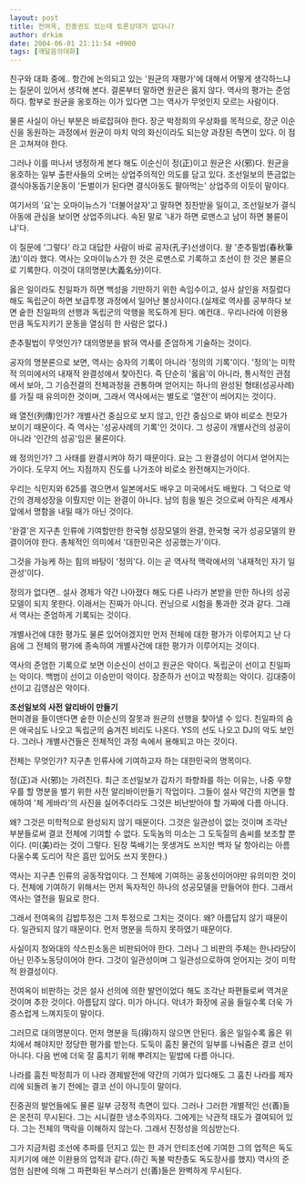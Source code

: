 ```yaml
---
layout: post
title: 전여옥, 진중권도 있는데 토론상대가 없다니?
author: drkim
date: 2004-06-01 21:11:54 +0900
tags: [깨달음의대화]
---
```

친구와 대화 중에.. 항간에 논의되고 있는 '원균의 재평가'에 대해서 어떻게 생각하느냐는 질문이 있어서 생각해 본다. 결론부터 말하면 원균은 옳지 않다. 역사의 평가는 준엄하다. 함부로 원균을 옹호하는 이가 있다면 그는 역사가 무엇인지 모르는 사람이다.    
  
물론 사실이 아닌 부분은 바로잡혀야 한다. 장군 박정희의 우상화를 목적으로, 장군 이순신을 동원하는 과정에서 원균이 마치 악의 화신이라도 되는양 과장된 측면이 있다. 이 점은 고쳐져야 한다.    
  
그러나 이를 떠나서 냉정하게 본다 해도 이순신이 정(正)이고 원균은 사(邪)다. 원균을 옹호하는 일부 출판사들의 오버는 상업주의적인 의도를 담고 있다. 조선일보의 뜬금없는 결식아동돕기운동이 '돈벌이가 된다면 결식아동도 팔아먹는' 상업주의 이듯이 말이다.    
  
여기서의 '요'는 오마이뉴스가 '더불어살자'고 말하면 칭찬받을 일이고, 조선일보가 결식아동에 관심을 보이면 상업주의냐다. 속된 말로 '내가 하면 로맨스고 남이 하면 불륜이냐'다.    
  
이 질문에 '그렇다' 라고 대답한 사람이 바로 공자(孔子)선생이다. 왈 '춘추필법(春秋筆法)'이라 했다. 역사는 오마이뉴스가 한 것은 로맨스로 기록하고 조선이 한 것은 불륜으로 기록한다. 이것이 대의명분(大義名分)이다.    
  
옳은 일이라도 친일파가 하면 백성을 기만하기 위한 속임수이고, 설사 살인을 저질렀다 해도 독립군이 하면 보급투쟁 과정에서 일어난 불상사이다.(실제로 역사를 공부하다 보면 숱한 친일파의 선행과 독립군의 악행을 목도하게 된다. 예컨대.. 우리나라에 이완용 만큼 독도지키기 운동을 열심히 한 사람은 없다.)    
  
춘추필법이 무엇인가? 대의명분을 밝혀 역사를 준엄하게 기술하는 것이다. 
  
  
공자의 명분론으로 보면, 역사는 승자의 기록이 아니라 '정의의 기록'이다. '정의'는 미학적 의미에서의 내재적 완결성에서 찾아진다. 즉 단순히 '옳음'이 아니라, 통시적인 관점에서 보아, 그 기승전결의 전체과정을 관통하며 얻어지는 하나의 완성된 형태(성공사례)를 가질 때 유의미한 것이며, 그래서 역사에서는 별도로 '열전'이 씌어지는 것이다.    
  
왜 열전(列傳)인가? 개별사건 중심으로 보지 않고, 인간 중심으로 봐야 비로소 전모가 보이기 때문이다. 즉 역사는 '성공사례의 기록'인 것이다. 그 성공이 개별사건의 성공이 아니라 '인간의 성공'임은 물론이다.    
  
왜 정의인가? 그 사태를 완결시켜야 하기 때문이다. 요는 그 완결성이 어디서 얻어지는가이다. 도무지 어느 지점까지 진도를 나가조야 비로소 완전해지는가이다. 
  
  
우리는 식민지와 625를 겪으면서 일본에서도 배우고 미국에서도 배웠다. 그 덕으로 약간의 경제성장을 이뤘지만 이는 완결이 아니다. 남의 힘을 빌은 것으로써 아직은 세계사 앞에서 명함을 내밀 때가 아닌 것이다.    
  
'완결'은 지구촌 인류에 기여할만한 한국형 성장모델의 완결, 한국형 국가 성공모델의 완결이어야 한다. 총체적인 의미에서 '대한민국은 성공했는가'이다.    
  
그것을 가능케 하는 힘의 바탕이 '정의'다. 이는 곧 역사적 맥락에서의 '내재적인 자기 일관성'이다.    
  
정의가 없다면.. 설사 경제가 약간 나아졌다 해도 다른 나라가 본받을 만한 하나의 성공모델이 되지 못한다. 이래서는 진짜가 아니다. 컨닝으로 시험을 통과한 것과 같다. 그래서 역사는 준엄하게 기록되는 것이다. 
  
  
개별사건에 대한 평가도 물론 있어야겠지만 먼저 전체에 대한 평가가 이루어지고 난 다음에 그 전체의 평가에 종속하여 개별사건에 대한 평가가 이루어지는 것이다.    
  
역사의 준엄한 기록으로 보면 이순신이 선이고 원균은 악이다. 독립군이 선이고 친일파는 악이다. 백범이 선이고 이승만이 악이다. 장준하가 선이고 박정희는 악이다. 김대중이 선이고 김영삼은 악이다.    
  
**조선일보의 사전 알리바이 만들기**  
현미경을 들이댄다면 숱한 이순신의 잘못과 원균의 선행을 찾아낼 수 있다. 친일파의 숨은 애국심도 나오고 독립군의 숨겨진 비리도 나온다. YS의 선도 나오고 DJ의 악도 보인다. 그러나 개별사건들은 전체적인 과정 속에서 용해되고 마는 것이다.    
  
전체는 무엇인가? 지구촌 인류사에 기여하고자 하는 대한민국의 명목이다.    
  
정(正)과 사(邪)는 가려진다. 최근 조선일보가 갑자기 좌향좌를 하는 이유는, 나중 우향우를 할 명분을 벌기 위한 사전 알리바이만들기 작업이다. 그들이 설사 약간의 지면을 할애하여 '체 게바라'의 사진을 실어주더라도 그것은 비난받아야 할 가짜에 다름 아니다.    
  
왜? 그것은 미학적으로 완성되지 않기 때문이다. 그것은 일관성이 없는 것이며 조각난 부분들로써 결코 전체에 기여할 수 없다. 도둑놈의 미소는 그 도둑질의 솜씨를 보조할 뿐이다. (미(美)라는 것이 그렇다. 된장 뚝배기는 못생겨도 쓰지만 백자 달 항아리는 아름다울수록 도리어 작은 흠만 있어도 쓰지 못한다.)    
  
역사는 지구촌 인류의 공동작업이다. 그 전체에 기여하는 공동선이어야만 유의미한 것이다. 전체에 기여하기 위해서는 먼저 독자적인 하나의 성공모델을 만들어야 한다. 그래서 역사는 열전을 필요로 한다.    
  
그래서 전여옥의 김밥투정은 그저 투정으로 그치는 것이다. 왜? 아름답지 않기 때문이다. 일관되지 않기 때문이다. 먼저 명분을 득하지 못하였기 때문이다.    
  
사실이지 청와대의 샥스핀소동은 비판되어야 한다. 그러나 그 비판의 주체는 한나라당이 아닌 민주노동당이어야 한다. 그것이 일관성이며 그 일관성으로하여 얻어지는 것이 미학적 완결성이다.    
  
전여옥이 비판하는 것은 설사 선의에 의한 발언이었다 해도 조각난 파편들로써 역겨운 것이며 추한 것이다. 아름답지 않다. 미가 아니다. 악녀가 화장에 공을 들일수록 더욱 가증스럽게 느껴지듯이 말이다.    
  
그러므로 대의명분이다. 먼저 명분을 득(得)하지 않으면 안된다. 옳은 일일수록 옳은 위치에서 해야지만 정당한 평가를 받는다. 도둑이 훔친 물건의 일부를 나눠줌은 결코 선이 아니다. 다음 번에 더욱 잘 훔치기 위해 뿌려지는 밑밥에 다름 아니다.    
  
나라를 훔친 박정희가 이 나라 경제발전에 약간의 기여가 있다해도 그 훔친 나라를 제자리에 되돌려 놓기 전에는 결코 선이 아니듯이 말이다.    
  
진중권의 발언들에도 물론 일부 긍정적 측면이 있다. 그러나 그러한 개별적인 선(善)들은 온전히 무시된다. 그는 시니컬한 냉소주의자다. 그에게는 낙관적 태도가 결여되어 있다. 그는 전체의 맥락을 이해하지 않는다. 그래서 진정성을 의심받는다.    
  
그가 지금처럼 조선에 추파를 던지고 있는 한 과거 안티조선에 기여한 그의 업적은 독도지키기에 애쓴 이완용의 업적과 같다.(하긴 독불 박찬종도 독도장사를 했지) 역사의 준엄한 심판에 의해 그 파편화된 부스러기 선(善)들은 완벽하게 무시된다.